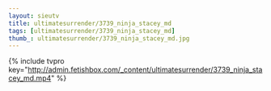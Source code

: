 ```yaml
--- 
layout: sieutv
title: ultimatesurrender/3739_ninja_stacey_md
tags: [ultimatesurrender/3739_ninja_stacey_md]
thumb_: ultimatesurrender/3739_ninja_stacey_md.jpg
---
```

{% include tvpro key="http://admin.fetishbox.com/_content/ultimatesurrender/3739_ninja_stacey_md.mp4" %} 
